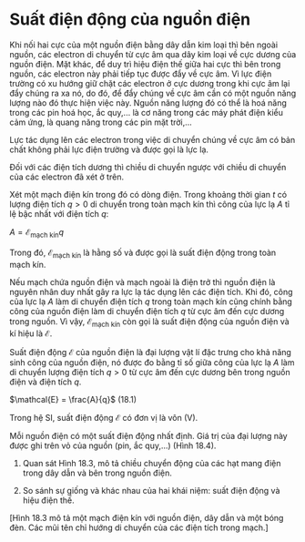 # Suất điện động của nguồn điện

Khi nối hai cực của một nguồn điện bằng dây dẫn kim loại thì bên ngoài nguồn, các electron di chuyển từ cực âm qua dây kim loại về cực dương của nguồn điện. Mặt khác, để duy trì hiệu điện thế giữa hai cực thì bên trong nguồn, các electron này phải tiếp tục được đẩy về cực âm. Vì lực điện trường có xu hướng giữ chặt các electron ở cực dương trong khi cực âm lại đẩy chúng ra xa nó, do đó, để đẩy chúng về cực âm cần có một nguồn năng lượng nào đó thực hiện việc này. Nguồn năng lượng đó có thể là hoá năng trong các pin hoá học, ắc quy,... là cơ năng trong các máy phát điện kiểu cảm ứng, là quang năng trong các pin mặt trời,...

Lực tác dụng lên các electron trong việc di chuyển chúng về cực âm có bản chất không phải lực điện trường và được gọi là lực lạ.

Đối với các điện tích dương thì chiều di chuyển ngược với chiều di chuyển của các electron đã xét ở trên.

Xét một mạch điện kín trong đó có dòng điện. Trong khoảng thời gian $t$ có lượng điện tích $q > 0$ di chuyển trong toàn mạch kín thì công của lực lạ $A$ tỉ lệ bậc nhất với điện tích $q$:

$A = \mathcal{E}_{\text{mạch kín}}q$

Trong đó, $\mathcal{E}_{\text{mạch kín}}$ là hằng số và được gọi là suất điện động trong toàn mạch kín.

Nếu mạch chứa nguồn điện và mạch ngoài là điện trở thì nguồn điện là nguyên nhân duy nhất gây ra lực lạ tác dụng lên các điện tích. Khi đó, công của lực lạ $A$ làm di chuyển điện tích $q$ trong toàn mạch kín cũng chính bằng công của nguồn điện làm di chuyển điện tích $q$ từ cực âm đến cực dương trong nguồn. Vì vậy, $\mathcal{E}_{\text{mạch kín}}$ còn gọi là suất điện động của nguồn điện và kí hiệu là $\mathcal{E}$.

Suất điện động $\mathcal{E}$ của nguồn điện là đại lượng vật lí đặc trưng cho khả năng sinh công của nguồn điện, nó được đo bằng tỉ số giữa công của lực lạ $A$ làm di chuyển lượng điện tích $q > 0$ từ cực âm đến cực dương bên trong nguồn điện và điện tích $q$.

$\mathcal{E} = \frac{A}{q}$ (18.1)

Trong hệ SI, suất điện động $\mathcal{E}$ có đơn vị là vôn (V).

Mỗi nguồn điện có một suất điện động nhất định. Giá trị của đại lượng này được ghi trên vỏ của nguồn (pin, ắc quy,...) (Hình 18.4).

1. Quan sát Hình 18.3, mô tả chiều chuyển động của các hạt mang điện trong dây dẫn và bên trong nguồn điện.

2. So sánh sự giống và khác nhau của hai khái niệm: suất điện động và hiệu điện thế.

[Hình 18.3 mô tả một mạch điện kín với nguồn điện, dây dẫn và một bóng đèn. Các mũi tên chỉ hướng di chuyển của các điện tích trong mạch.]